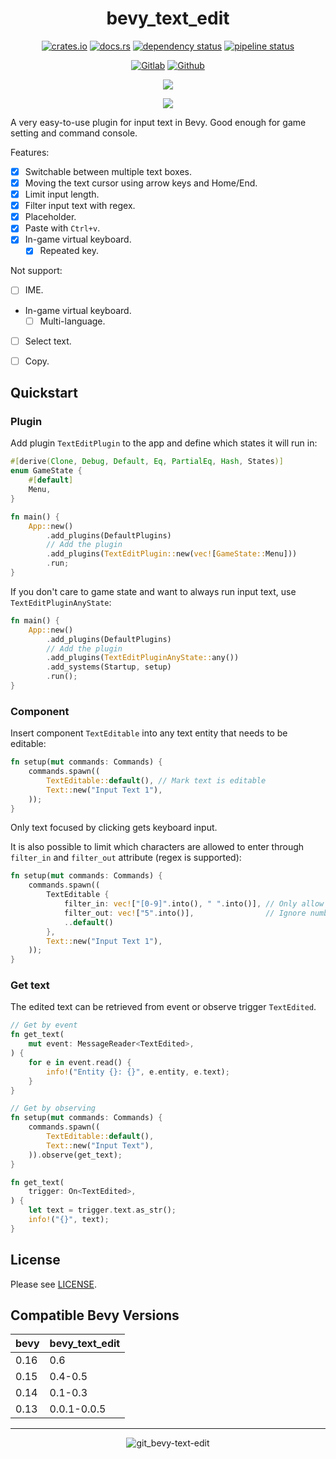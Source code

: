 <div align="center">

bevy_text_edit
==============

[![crates.io](https://img.shields.io/crates/v/bevy_text_edit)](https://crates.io/crates/bevy_text_edit)
[![docs.rs](https://docs.rs/bevy_text_edit/badge.svg)](https://docs.rs/bevy_text_edit)
[![dependency status](https://deps.rs/repo/gitlab/kimtinh/bevy-text-edit/status.svg)](https://deps.rs/repo/gitlab/kimtinh/bevy-text-edit)
[![pipeline status](https://gitlab.com/kimtinh/bevy-text-edit/badges/master/pipeline.svg)](https://gitlab.com/kimtinh/bevy-text-edit/-/commits/master)

[![Gitlab](https://img.shields.io/badge/gitlab-%23181717.svg?style=for-the-badge&logo=gitlab&logoColor=white)](https://gitlab.com/kimtinh/bevy-text-edit)
[![Github](https://img.shields.io/badge/github-%23121011.svg?style=for-the-badge&logo=github&logoColor=white)](https://github.com/dothanhtrung/bevy-text-edit)

![](screenshots/text_edit.gif)

![](screenshots/virtual_keyboard.png)

</div>

A very easy-to-use plugin for input text in Bevy. Good enough for game setting and command console.

Features:
* [x] Switchable between multiple text boxes.
* [x] Moving the text cursor using arrow keys and Home/End.
* [x] Limit input length.
* [x] Filter input text with regex.
* [x] Placeholder.
* [x] Paste with `Ctrl+v`.
* [x] In-game virtual keyboard.
  * [x] Repeated key.

Not support:
* [ ] IME.
* In-game virtual keyboard.
  * [ ] Multi-language.
* [ ] Select text.
* [ ] Copy.


Quickstart
----------

### Plugin

Add plugin `TextEditPlugin` to the app and define which states it will run in:

```rust
#[derive(Clone, Debug, Default, Eq, PartialEq, Hash, States)]
enum GameState {
    #[default]
    Menu,
}

fn main() {
    App::new()
        .add_plugins(DefaultPlugins)
        // Add the plugin
        .add_plugins(TextEditPlugin::new(vec![GameState::Menu]))
        .run;
}
```

If you don't care to game state and want to always run input text, use `TextEditPluginAnyState`:

```rust
fn main() {
    App::new()
        .add_plugins(DefaultPlugins)
        // Add the plugin
        .add_plugins(TextEditPluginAnyState::any())
        .add_systems(Startup, setup)
        .run();
}
```

### Component

Insert component `TextEditable` into any text entity that needs to be editable:

```rust
fn setup(mut commands: Commands) {
    commands.spawn((
        TextEditable::default(), // Mark text is editable
        Text::new("Input Text 1"),
    ));
}
```

Only text focused by clicking gets keyboard input.

It is also possible to limit which characters are allowed to enter through `filter_in` and `filter_out` attribute
(regex is supported):

```rust
fn setup(mut commands: Commands) {
    commands.spawn((
        TextEditable {
            filter_in: vec!["[0-9]".into(), " ".into()], // Only allow number and space
            filter_out: vec!["5".into()],                // Ignore number 5
            ..default()
        },
        Text::new("Input Text 1"),
    ));
}
```

### Get text

The edited text can be retrieved from event or observe trigger `TextEdited`.

```rust
// Get by event
fn get_text(
    mut event: MessageReader<TextEdited>,
) {
    for e in event.read() {
        info!("Entity {}: {}", e.entity, e.text);
    }
}
```

```rust
// Get by observing
fn setup(mut commands: Commands) {
    commands.spawn((
        TextEditable::default(),
        Text::new("Input Text"),
    )).observe(get_text);
}

fn get_text(
    trigger: On<TextEdited>,
) {
    let text = trigger.text.as_str();
    info!("{}", text);
}

```

License
-------

Please see [LICENSE](./LICENSE).


Compatible Bevy Versions
------------------------

| bevy | bevy_text_edit |
|------|----------------|
| 0.16 | 0.6            |
| 0.15 | 0.4-0.5        |
| 0.14 | 0.1-0.3        |
| 0.13 | 0.0.1-0.0.5    |

---------

<div align="center">

![git_bevy-text-edit](https://count.getloli.com/@git_bevy-text-edit?name=git_bevy-text-edit&theme=random&padding=10&offset=0&align=top&scale=1&pixelated=1&darkmode=auto)

</div>
